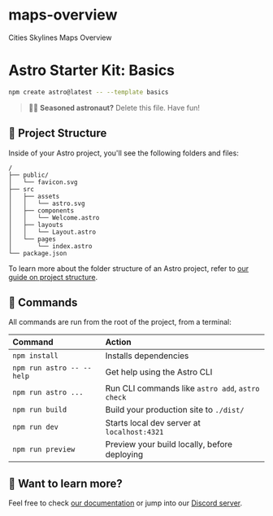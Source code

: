 # maps-overview
Cities Skylines Maps Overview

# Astro Starter Kit: Basics

```sh
npm create astro@latest -- --template basics
```

> 🧑‍🚀 **Seasoned astronaut?** Delete this file. Have fun!

## 🚀 Project Structure

Inside of your Astro project, you'll see the following folders and files:

```text
/
├── public/
│   └── favicon.svg
├── src
│   ├── assets
│   │   └── astro.svg
│   ├── components
│   │   └── Welcome.astro
│   ├── layouts
│   │   └── Layout.astro
│   └── pages
│       └── index.astro
└── package.json
```

To learn more about the folder structure of an Astro project, refer to [our guide on project structure](https://docs.astro.build/en/basics/project-structure/).

## 🧞 Commands

All commands are run from the root of the project, from a terminal:

| Command                   | Action                                           |
| :------------------------ | :----------------------------------------------- |
| `npm install`             | Installs dependencies                            |
| `npm run astro -- --help` | Get help using the Astro CLI                     |
| `npm run astro ...`       | Run CLI commands like `astro add`, `astro check` |
| `npm run build`           | Build your production site to `./dist/`          |
| `npm run dev`             | Starts local dev server at `localhost:4321`      |
| `npm run preview`         | Preview your build locally, before deploying     |

## 👀 Want to learn more?

Feel free to check [our documentation](https://docs.astro.build) or jump into our [Discord server](https://astro.build/chat).

